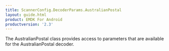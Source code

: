 ```yaml
---
title: ScannerConfig.DecoderParams.AustralianPostal
layout: guide.html
product: EMDK For Android
productversion: '2.3'
---
```


The AustralianPostal class provides access to parameters that are
 available for the AustralianPostal decoder.














